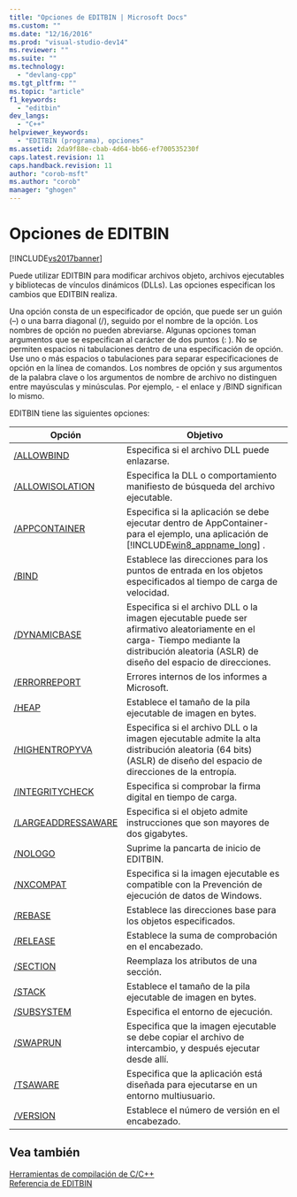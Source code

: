 ```yaml
---
title: "Opciones de EDITBIN | Microsoft Docs"
ms.custom: ""
ms.date: "12/16/2016"
ms.prod: "visual-studio-dev14"
ms.reviewer: ""
ms.suite: ""
ms.technology: 
  - "devlang-cpp"
ms.tgt_pltfrm: ""
ms.topic: "article"
f1_keywords: 
  - "editbin"
dev_langs: 
  - "C++"
helpviewer_keywords: 
  - "EDITBIN (programa), opciones"
ms.assetid: 2da9f88e-cbab-4d64-bb66-ef700535230f
caps.latest.revision: 11
caps.handback.revision: 11
author: "corob-msft"
ms.author: "corob"
manager: "ghogen"
---
```

# Opciones de EDITBIN
[!INCLUDE[vs2017banner](../../assembler/inline/includes/vs2017banner.md)]

Puede utilizar EDITBIN para modificar archivos objeto, archivos ejecutables y bibliotecas de vínculos dinámicos \(DLLs\).  Las opciones especifican los cambios que EDITBIN realiza.  
  
 Una opción consta de un especificador de opción, que puede ser un guión \(–\) o una barra diagonal \(\/\), seguido por el nombre de la opción.  Los nombres de opción no pueden abreviarse.  Algunas opciones toman argumentos que se especifican al carácter de dos puntos \(: \).  No se permiten espacios ni tabulaciones dentro de una especificación de opción.  Use uno o más espacios o tabulaciones para separar especificaciones de opción en la línea de comandos.  Los nombres de opción y sus argumentos de la palabra clave o los argumentos de nombre de archivo no distinguen entre mayúsculas y minúsculas.  Por ejemplo, \- el enlace y \/BIND significan lo mismo.  
  
 EDITBIN tiene las siguientes opciones:  
  
|Opción|Objetivo|  
|------------|--------------|  
|[\/ALLOWBIND](../../build/reference/allowbind.md)|Especifica si el archivo DLL puede enlazarse.|  
|[\/ALLOWISOLATION](../../build/reference/allowisolation.md)|Especifica la DLL o comportamiento manifiesto de búsqueda del archivo ejecutable.|  
|[\/APPCONTAINER](../../build/reference/appcontainer.md)|Especifica si la aplicación se debe ejecutar dentro de AppContainer\- para el ejemplo, una aplicación de [!INCLUDE[win8_appname_long](../../build/includes/win8_appname_long_md.md)] .|  
|[\/BIND](../../build/reference/bind.md)|Establece las direcciones para los puntos de entrada en los objetos especificados al tiempo de carga de velocidad.|  
|[\/DYNAMICBASE](../../build/reference/dynamicbase.md)|Especifica si el archivo DLL o la imagen ejecutable puede ser afirmativo aleatoriamente en el carga\- Tiempo mediante la distribución aleatoria \(ASLR\) de diseño del espacio de direcciones.|  
|[\/ERRORREPORT](../../build/reference/errorreport-editbin-exe.md)|Errores internos de los informes a Microsoft.|  
|[\/HEAP](../../build/reference/heap.md)|Establece el tamaño de la pila ejecutable de imagen en bytes.|  
|[\/HIGHENTROPYVA](../../build/reference/highentropyva.md)|Especifica si el archivo DLL o la imagen ejecutable admite la alta distribución aleatoria \(64 bits\) \(ASLR\) de diseño del espacio de direcciones de la entropía.|  
|[\/INTEGRITYCHECK](../../build/reference/integritycheck.md)|Especifica si comprobar la firma digital en tiempo de carga.|  
|[\/LARGEADDRESSAWARE](../../build/reference/largeaddressaware.md)|Especifica si el objeto admite instrucciones que son mayores de dos gigabytes.|  
|[\/NOLOGO](../../build/reference/nologo-editbin.md)|Suprime la pancarta de inicio de EDITBIN.|  
|[\/NXCOMPAT](../../build/reference/nxcompat.md)|Especifica si la imagen ejecutable es compatible con la Prevención de ejecución de datos de Windows.|  
|[\/REBASE](../../build/reference/rebase.md)|Establece las direcciones base para los objetos especificados.|  
|[\/RELEASE](../../build/reference/release.md)|Establece la suma de comprobación en el encabezado.|  
|[\/SECTION](../../build/reference/section-editbin.md)|Reemplaza los atributos de una sección.|  
|[\/STACK](../../build/reference/stack.md)|Establece el tamaño de la pila ejecutable de imagen en bytes.|  
|[\/SUBSYSTEM](../../build/reference/subsystem.md)|Especifica el entorno de ejecución.|  
|[\/SWAPRUN](../../build/reference/swaprun.md)|Especifica que la imagen ejecutable se debe copiar el archivo de intercambio, y después ejecutar desde allí.|  
|[\/TSAWARE](../../build/reference/tsaware.md)|Especifica que la aplicación está diseñada para ejecutarse en un entorno multiusuario.|  
|[\/VERSION](../../build/reference/version.md)|Establece el número de versión en el encabezado.|  
  
## Vea también  
 [Herramientas de compilación de C\/C\+\+](../../build/reference/c-cpp-build-tools.md)   
 [Referencia de EDITBIN](../../build/reference/editbin-reference.md)